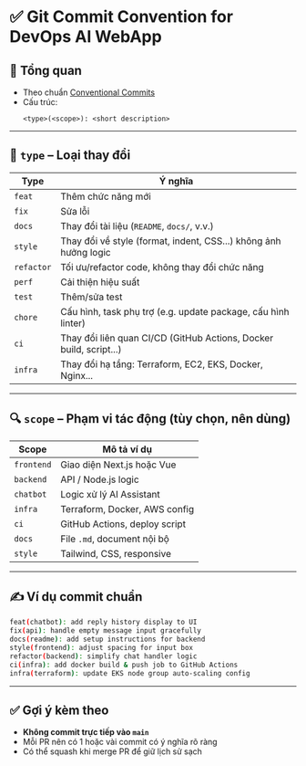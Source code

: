 
# ✅ Git Commit Convention for DevOps AI WebApp

## 🧠 Tổng quan
- Theo chuẩn [Conventional Commits](https://www.conventionalcommits.org/)
- Cấu trúc:
  ```
  <type>(<scope>): <short description>
  ```

---

## 🔧 `type` – Loại thay đổi

| Type         | Ý nghĩa                                                                 |
|--------------|-------------------------------------------------------------------------|
| `feat`       | Thêm chức năng mới                                                     |
| `fix`        | Sửa lỗi                                                                 |
| `docs`       | Thay đổi tài liệu (`README`, `docs/`, v.v.)                            |
| `style`      | Thay đổi về style (format, indent, CSS...) không ảnh hưởng logic       |
| `refactor`   | Tối ưu/refactor code, không thay đổi chức năng                         |
| `perf`       | Cải thiện hiệu suất                                                     |
| `test`       | Thêm/sửa test                                                           |
| `chore`      | Cấu hình, task phụ trợ (e.g. update package, cấu hình linter)          |
| `ci`         | Thay đổi liên quan CI/CD (GitHub Actions, Docker build, script...)     |
| `infra`      | Thay đổi hạ tầng: Terraform, EC2, EKS, Docker, Nginx...                |

---

## 🔍 `scope` – Phạm vi tác động (tùy chọn, nên dùng)

| Scope        | Mô tả ví dụ |
|--------------|-------------|
| `frontend`   | Giao diện Next.js hoặc Vue |
| `backend`    | API / Node.js logic |
| `chatbot`    | Logic xử lý AI Assistant |
| `infra`      | Terraform, Docker, AWS config |
| `ci`         | GitHub Actions, deploy script |
| `docs`       | File `.md`, document nội bộ |
| `style`      | Tailwind, CSS, responsive |

---

## ✍️ Ví dụ commit chuẩn

```bash
feat(chatbot): add reply history display to UI
fix(api): handle empty message input gracefully
docs(readme): add setup instructions for backend
style(frontend): adjust spacing for input box
refactor(backend): simplify chat handler logic
ci(infra): add docker build & push job to GitHub Actions
infra(terraform): update EKS node group auto-scaling config
```

---

## ✅ Gợi ý kèm theo
- **Không commit trực tiếp vào `main`**
- Mỗi PR nên có 1 hoặc vài commit có ý nghĩa rõ ràng
- Có thể squash khi merge PR để giữ lịch sử sạch
